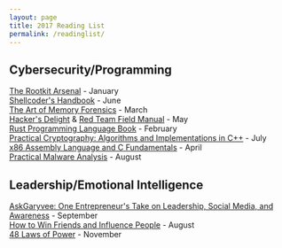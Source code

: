 ```yaml
---
layout: page
title: 2017 Reading List
permalink: /readinglist/
---
```


## Cybersecurity/Programming  

[The Rootkit Arsenal](https://www.amazon.com/Rootkit-Arsenal-Escape-Evasion-Corners/dp/144962636X/) - January   
[Shellcoder's Handbook](https://www.amazon.com/Shellcoders-Handbook-Discovering-Exploiting-Security/dp/047008023X/) - June  
[The Art of Memory Forensics](https://www.amazon.com/Art-Memory-Forensics-Detecting-Malware/dp/1118825098/) - March  
[Hacker's Delight](https://www.amazon.com/Hackers-Delight-2nd-Henry-Warren/dp/0321842685/) & [Red Team Field Manual](https://www.amazon.com/Rtfm-Red-Team-Field-Manual/dp/1494295504/) - May   
[Rust Programming Language Book](https://doc.rust-lang.org/book/) - February    
[Practical Cryptography: Algorithms and Implementations in C++](https://www.amazon.com/Practical-Cryptography-Algorithms-Implementations-Using/dp/1482228890/) - July  
[x86 Assembly Language and C Fundamentals](http://techbus.safaribooksonline.com/9781466568259/) - April  
[Practical Malware Analysis](https://www.amazon.com/Practical-Malware-Analysis-Hands-Dissecting/dp/1593272901/) - August  

## Leadership/Emotional Intelligence

[AskGaryvee: One Entrepreneur's Take on Leadership, Social Media, and Awareness](https://www.amazon.com/AskGaryVee-Entrepreneurs-Leadership-Social-Self-Awareness/dp/0062273124/) - September   
[How to Win Friends and Influence People](https://www.amazon.com/How-Win-Friends-Influence-People/dp/0671027034/) - August  
[48 Laws of Power](https://www.amazon.com/48-Laws-Power-Robert-Greene/dp/0140280197/) - November
